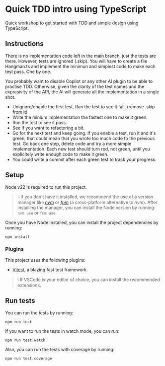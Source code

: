 # Quick TDD intro using TypeScript

Quick workshop to get started with TDD and
simple design using TypeScript. 

## Instructions

There is no implementation code left in the main branch, just the tests are there. However, tests are ignored (.skip). You will have to create a file Hangman.ts and implement the minimun and simplest code to make each test pass. One by one.

You probably want to disable Copilot or any other AI plugin to be able to practise TDD. Otherwise, given the clarity of the test names and the expresivity of the API, the AI will generate all the implementation in a single shot. 

* Unignore/enable the first test. Run the test to see it fail. (remove .skip from it) 
* Write the minium implementation the fastest one to make it green. 
* Run the test to see it pass.
* See if you want to refactoring a bit.
* Go for the next test and keep going. If you enable a test, run it and it's green, that could mean that you wrote too much code fo the previous test. Go back one step, delete code and try a more simple implementation. Each new test should turn red, not green, until you explicitely write enough code to make it green.
* You could write a commit after each green test to track your progress.  


## Setup

Node v22 is required to run this project.

> 💡If you don't have it installed, we recommend the use of a version manager
> like [_nvm_](https://github.com/nvm-sh/nvm) or [_fnm_](https://github.com/Schniz/fnm) (a cross-platform alternative to
> _nvm_). After installing the manager, you can install the Node version by running: `nvm use` or `fnm use`.

Once you have Node installed, you can install the project dependencies by running:

`npm install`

### Plugins

This project uses the following plugins:

- [Vitest](https://vitest.dev/), a blazing fast test framework.

> ℹ️ If VSCode is your editor of choice, you can install the recommended extensions.

## Run tests

You can run the tests by running:

`npm run test`

If you want to run the tests in watch mode, you can run:

`npm run test:watch`

Also, you can run the tests with coverage by running:

`npm run test:coverage`
